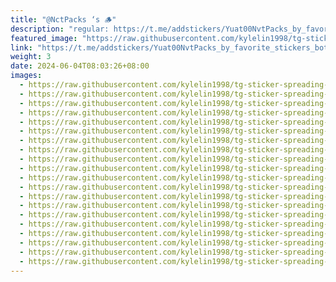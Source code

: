 ```yaml
---
title: "@NctPacks ‘s 🪵"
description: "regular: https://t.me/addstickers/Yuat00NvtPacks_by_favorite_stickers_bot"
featured_image: "https://raw.githubusercontent.com/kylelin1998/tg-sticker-spreading-worldwide-images/main/img/6168ca4e-72c0-4730-ad98-f743963c9b13.jpg"
link: "https://t.me/addstickers/Yuat00NvtPacks_by_favorite_stickers_bot"
weight: 3
date: 2024-06-04T08:03:26+08:00
images:
  - https://raw.githubusercontent.com/kylelin1998/tg-sticker-spreading-worldwide-images/main/img/6168ca4e-72c0-4730-ad98-f743963c9b13.jpg
  - https://raw.githubusercontent.com/kylelin1998/tg-sticker-spreading-worldwide-images/main/img/c6faf383-192a-4844-9e4e-a9dd2a54a50f.jpg
  - https://raw.githubusercontent.com/kylelin1998/tg-sticker-spreading-worldwide-images/main/img/1fc469bd-9f8d-4f80-ac0d-47f459c17ed3.jpg
  - https://raw.githubusercontent.com/kylelin1998/tg-sticker-spreading-worldwide-images/main/img/0d303270-db89-4bea-905b-14b891beed1a.jpg
  - https://raw.githubusercontent.com/kylelin1998/tg-sticker-spreading-worldwide-images/main/img/52bbe9a9-6b0b-4c62-b58c-59b54d3aba81.jpg
  - https://raw.githubusercontent.com/kylelin1998/tg-sticker-spreading-worldwide-images/main/img/b64d5e75-3867-4212-9108-cee1cd5633ee.jpg
  - https://raw.githubusercontent.com/kylelin1998/tg-sticker-spreading-worldwide-images/main/img/03d7c23c-f8f3-46c9-bf43-a487e0e23839.jpg
  - https://raw.githubusercontent.com/kylelin1998/tg-sticker-spreading-worldwide-images/main/img/a37a2f12-f2f0-44e4-a395-0cf568635fdc.jpg
  - https://raw.githubusercontent.com/kylelin1998/tg-sticker-spreading-worldwide-images/main/img/c22a52c0-4dca-46bb-acc8-a475f2628528.jpg
  - https://raw.githubusercontent.com/kylelin1998/tg-sticker-spreading-worldwide-images/main/img/7524ad16-f0de-4e01-a33c-bb4fbbeaf511.jpg
  - https://raw.githubusercontent.com/kylelin1998/tg-sticker-spreading-worldwide-images/main/img/16164399-2092-4c16-8046-3b0c36c9f136.jpg
  - https://raw.githubusercontent.com/kylelin1998/tg-sticker-spreading-worldwide-images/main/img/9b48846b-b7d0-42c3-b94d-c58ee9d9d4b8.jpg
  - https://raw.githubusercontent.com/kylelin1998/tg-sticker-spreading-worldwide-images/main/img/b6b737a1-9f1d-4a6b-9007-3d895b278ae8.jpg
  - https://raw.githubusercontent.com/kylelin1998/tg-sticker-spreading-worldwide-images/main/img/69f65473-adac-4ee9-9d7c-b495d33d19e9.jpg
  - https://raw.githubusercontent.com/kylelin1998/tg-sticker-spreading-worldwide-images/main/img/2a433331-01f1-4398-bd10-42454d49973c.jpg
  - https://raw.githubusercontent.com/kylelin1998/tg-sticker-spreading-worldwide-images/main/img/6194cd20-b837-42a3-bf9f-4a8c9a0d159e.jpg
  - https://raw.githubusercontent.com/kylelin1998/tg-sticker-spreading-worldwide-images/main/img/f853cedb-fd14-4402-ab21-653c382a5cfd.jpg
  - https://raw.githubusercontent.com/kylelin1998/tg-sticker-spreading-worldwide-images/main/img/9b50a1bb-40bc-48d7-a36c-c91430fc65ee.jpg
  - https://raw.githubusercontent.com/kylelin1998/tg-sticker-spreading-worldwide-images/main/img/bb3faa0b-2902-4713-ada8-1c804cf0e986.jpg
  - https://raw.githubusercontent.com/kylelin1998/tg-sticker-spreading-worldwide-images/main/img/103fab03-a288-4bf4-8585-029b9906741e.jpg
---
```

